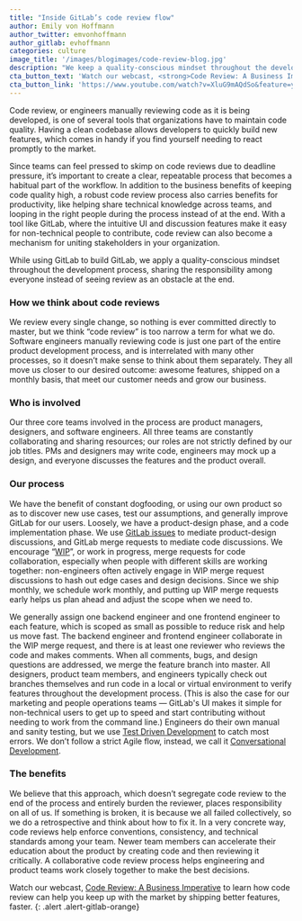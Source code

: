 ```yaml
---
title: "Inside GitLab’s code review flow"
author: Emily von Hoffmann
author_twitter: emvonhoffmann
author_gitlab: evhoffmann
categories: culture
image_title: '/images/blogimages/code-review-blog.jpg'
description: "We keep a quality-conscious mindset throughout the development process, sharing the responsibility among everyone instead of seeing review as an obstacle at the end."
cta_button_text: 'Watch our webcast, <strong>Code Review: A Business Imperative</strong> now!'
cta_button_link: 'https://www.youtube.com/watch?v=XluG9mAQdSo&feature=youtu.be'
---
```


Code review, or engineers manually reviewing code as it is being developed, is one of several tools that organizations have to maintain code quality. Having a clean codebase allows developers to quickly build new features, which comes in handy if you find yourself needing to react promptly to the market.  

<!-- more -->

Since teams can feel pressed to skimp on code reviews due to deadline pressure, it’s important to create a clear, repeatable process that becomes a habitual part of the workflow. In addition to the business benefits of keeping code quality high, a robust code review process also carries benefits for productivity, like helping share technical knowledge across teams, and looping in the right people during the process instead of at the end. With a tool like GitLab, where the intuitive UI and discussion features make it easy for non-technical people to contribute, code review can also become a mechanism for uniting stakeholders in your organization.

While using GitLab to build GitLab, we apply a quality-conscious mindset throughout the development process, sharing the responsibility among everyone instead of seeing review as an obstacle at the end.

### How we think about code reviews

We review every single change, so nothing is ever committed directly to master, but we think “code review” is too narrow a term for what we do. Software engineers manually reviewing code is just one part of the entire product development process, and is interrelated with many other processes, so it doesn’t make sense to think about them separately. They all move us closer to our desired outcome: awesome features, shipped on a monthly basis, that meet our customer needs and grow our business.

### Who is involved

Our three core teams involved in the process are product managers, designers, and software engineers. All three teams are constantly collaborating and sharing resources; our roles are not strictly defined by our job titles. PMs and designers may write code, engineers may mock up a design, and everyone discusses the features and the product overall.

### Our process

We have the benefit of constant dogfooding, or using our own product so as to discover new use cases, test our assumptions, and generally improve GitLab for our users. Loosely, we have a product-design phase, and a code implementation phase. We use [GitLab issues](/stages-devops-lifecycle/issueboard/) to mediate product-design discussions, and GitLab merge requests to mediate code discussions. We encourage “[WIP](/blog/2016/01/08/feature-highlight-wip/)”, or work in progress, merge requests for code collaboration, especially when people with different skills are working together: non-engineers often actively engage in WIP merge request discussions to hash out edge cases and design decisions. Since we ship monthly, we schedule work monthly, and putting up WIP merge requests early helps us plan ahead and adjust the scope when we need to.

We generally assign one backend engineer and one frontend engineer to each feature, which is scoped as small as possible to reduce risk and help us move fast. The backend engineer and frontend engineer collaborate in the WIP merge request, and there is at least one reviewer who reviews the code and makes comments. When all comments, bugs, and design questions are addressed, we merge the feature branch into master. All designers, product team members, and engineers typically check out branches themselves and run code in a local or virtual environment to verify features throughout the development process. (This is also the case for our marketing and people operations teams — GitLab's UI makes it simple for non-technical users to get up to speed and start contributing without needing to work from the command line.) Engineers do their own manual and sanity testing, but we use [Test Driven Development](http://agiledata.org/essays/tdd.html) to catch most errors. We don’t follow a strict Agile flow, instead, we call it [Conversational Development](http://conversationaldevelopment.com/).

### The benefits

We believe that this approach, which doesn’t segregate code review to the end of the process and entirely burden the reviewer, places responsibility on all of us. If something is broken, it is because we all failed collectively, so we do a retrospective and think about how to fix it. In a very concrete way, code reviews help enforce conventions, consistency, and technical standards among your team. Newer team members can accelerate their education about the product by creating code and then reviewing it critically. A collaborative code review process helps engineering and product teams work closely together to make the best decisions.


Watch our webcast, [Code Review: A Business Imperative](https://www.youtube.com/watch?v=XluG9mAQdSo&feature=youtu.be) to learn how code review can help you keep up with the market by shipping better features, faster.
{: .alert .alert-gitlab-orange}
